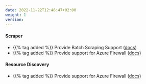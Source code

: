 ```yaml
---
date: 2022-11-22T12:46:47+02:00
weight: 1
version:
---
```


#### Scraper
- {{% tag added %}} Provide Batch Scraping Support ([docs](https://docs.promitor.io/scraping/scraping/batch-scraping.md/))
- {{% tag added %}} Provide support for Azure Firewall ([docs](https://docs.promitor.io/scraping/providers/azure-firewall/))

#### Resource Discovery

- {{% tag added %}} Provide support for Azure Firewall ([docs](https://docs.promitor.io/scraping/providers/azure-firewall/))
